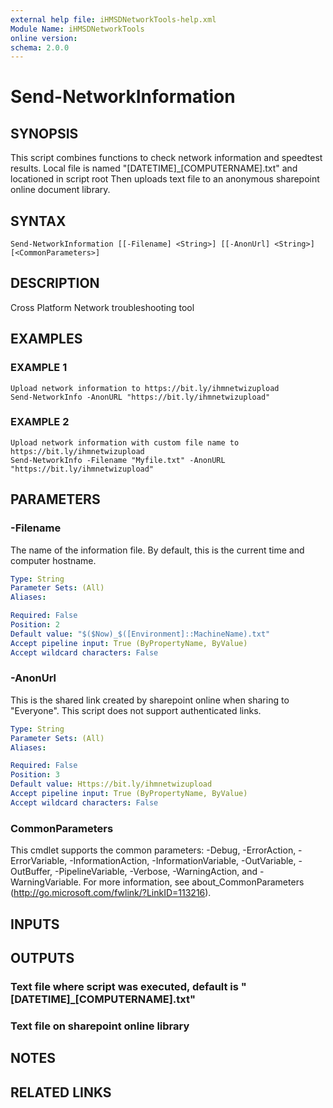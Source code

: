 ```yaml
---
external help file: iHMSDNetworkTools-help.xml
Module Name: iHMSDNetworkTools
online version:
schema: 2.0.0
---
```


# Send-NetworkInformation

## SYNOPSIS
This script combines functions to check network information and speedtest results.
Local file is named "\[DATETIME\]_\[COMPUTERNAME\].txt" and locationed in script root
Then uploads text file to an anonymous sharepoint online document library.

## SYNTAX

```
Send-NetworkInformation [[-Filename] <String>] [[-AnonUrl] <String>] [<CommonParameters>]
```

## DESCRIPTION
Cross Platform Network troubleshooting tool

## EXAMPLES

### EXAMPLE 1
```
Upload network information to https://bit.ly/ihmnetwizupload
Send-NetworkInfo -AnonURL "https://bit.ly/ihmnetwizupload"
```

### EXAMPLE 2
```
Upload network information with custom file name to https://bit.ly/ihmnetwizupload
Send-NetworkInfo -Filename "Myfile.txt" -AnonURL "https://bit.ly/ihmnetwizupload"
```

## PARAMETERS

### -Filename
The name of the information file.
By default, this is the current time and computer hostname.

```yaml
Type: String
Parameter Sets: (All)
Aliases:

Required: False
Position: 2
Default value: "$($Now)_$([Environment]::MachineName).txt"
Accept pipeline input: True (ByPropertyName, ByValue)
Accept wildcard characters: False
```

### -AnonUrl
This is the shared link created by sharepoint online when sharing to "Everyone".
This script does not support authenticated links.

```yaml
Type: String
Parameter Sets: (All)
Aliases:

Required: False
Position: 3
Default value: Https://bit.ly/ihmnetwizupload
Accept pipeline input: True (ByPropertyName, ByValue)
Accept wildcard characters: False
```

### CommonParameters
This cmdlet supports the common parameters: -Debug, -ErrorAction, -ErrorVariable, -InformationAction, -InformationVariable, -OutVariable, -OutBuffer, -PipelineVariable, -Verbose, -WarningAction, and -WarningVariable.
For more information, see about_CommonParameters (http://go.microsoft.com/fwlink/?LinkID=113216).

## INPUTS

## OUTPUTS

### Text file where script was executed, default is "[DATETIME]_[COMPUTERNAME].txt"
### Text file on sharepoint online library
## NOTES

## RELATED LINKS
